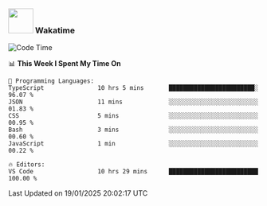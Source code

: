 ### <img src="https://media.giphy.com/media/VgCDAzcKvsR6OM0uWg/giphy.gif" width="50"> Wakatime

  <!--START_SECTION:waka-->
![Code Time](http://img.shields.io/badge/Code%20Time-1%2C475%20hrs%2027%20mins-blue)

📊 **This Week I Spent My Time On** 

```text
💬 Programming Languages: 
TypeScript               10 hrs 5 mins       ████████████████████████░   96.07 % 
JSON                     11 mins             ░░░░░░░░░░░░░░░░░░░░░░░░░   01.83 % 
CSS                      5 mins              ░░░░░░░░░░░░░░░░░░░░░░░░░   00.95 % 
Bash                     3 mins              ░░░░░░░░░░░░░░░░░░░░░░░░░   00.60 % 
JavaScript               1 min               ░░░░░░░░░░░░░░░░░░░░░░░░░   00.22 % 

🔥 Editors: 
VS Code                  10 hrs 29 mins      █████████████████████████   100.00 % 
```


 Last Updated on 19/01/2025 20:02:17 UTC
<!--END_SECTION:waka-->
